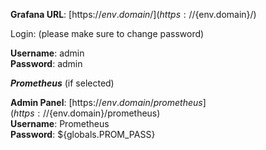 **Grafana URL**: [https://${env.domain}/](https://${env.domain}/)

Login: 
(please make sure to change password)

**Username**: admin  
**Password**: admin


***Prometheus*** (if selected)

**Admin Panel**: [https://${env.domain}/prometheus](https://${env.domain}/prometheus)  
**Username**: Prometheus  
**Password**: ${globals.PROM_PASS} 
